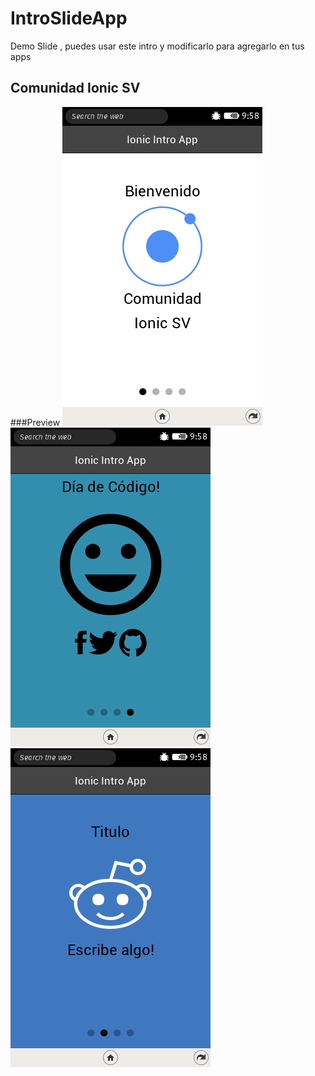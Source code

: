 # IntroSlideApp
Demo Slide , puedes usar este intro y modificarlo para agregarlo en tus apps
## Comunidad Ionic SV
###Preview
![solarized vim](https://github.com/ionicSV/IntroSlideApp/blob/master/img/cap3.png)
![solarized vim](https://github.com/ionicSV/IntroSlideApp/blob/master/img/cap1.png)
![solarized vim](https://github.com/ionicSV/IntroSlideApp/blob/master/img/cap2.png)





